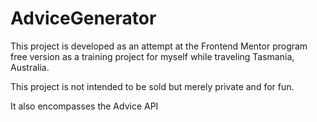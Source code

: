 # AdviceGenerator
 
This project is developed as an attempt at the Frontend Mentor program free version as a training project for myself while traveling Tasmania, Australia. 

This project is not intended to be sold but merely private and for fun.

It also encompasses the Advice API 